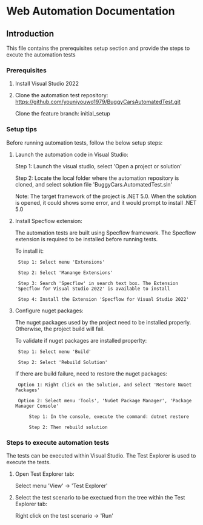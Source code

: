 ﻿# Web Automation Documentation

## Introduction

This file contains the prerequisites setup section and provide the steps to excute the automation tests

### Prerequisites

1. Install Visual Studio 2022
2. Clone the automation test repository: https://github.com/youniyouwo1979/BuggyCarsAutomatedTest.git

	Clone the feature branch: initial_setup

### Setup tips

Before running automation tests, follow the below setup steps:

1. Launch the automation code in Visual Studio:

	Step 1: Launch the visual studio, select 'Open a project or solution'

	Step 2: Locate the local folder where the automation repository is cloned, and select solution file 'BuggyCars.AutomatedTest.sln'

	Note: The target framework of the project is .NET 5.0. When the solution is opened, it could shows some error, and it would prompt to install .NET 5.0

2. Install Specflow extension:

	The automation tests are built using Specflow framework. The Specflow extension is required to be installed before running tests.

	To install it:

		Step 1: Select menu 'Extensions'

		Step 2: Select 'Manange Extensions'

		Step 3: Search 'Specflow' in search text box. The Extension 'Specflow for Visual Studio 2022' is available to install

		Step 4: Install the Extension 'Specflow for Visual Studio 2022'

3. Configure nuget packages:

	The nuget packages used by the project need to be installed properly. Otherwise, the project build will fail. 

	To validate if nuget packages are installed properlty:

		Step 1: Select menu 'Build'

		Step 2: Select 'Rebuild Solution'

	If there are build failure, need to restore the nuget packages:

		Option 1: Right click on the Solution, and select 'Restore NuGet Packages'
		
		Option 2: Select menu 'Tools', 'NuGet Package Manager', 'Package Manager Console'
	
			Step 1: In the console, execute the command: dotnet restore

			Step 2: Then rebuild solution

### Steps to execute automation tests

The tests can be executed within Visual Studio. The Test Explorer is used to execute the tests. 

1. Open Test Explorer tab:

	Select menu 'View' -> 'Test Explorer'

2. Select the test scenario to be exectued from the tree within the Test Explorer tab:

	Right click on the test scenario -> 'Run'